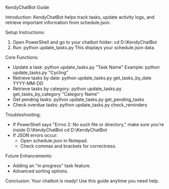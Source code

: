 KendyChatBot Guide

Introduction:
KendyChatBot helps track tasks, update activity logs, and retrieve important information from schedule.json.

Setup Instructions:
1. Open PowerShell and go to your chatbot folder:
   cd D:\KendyChatBot
2. Run:
   python update_tasks.py
   This displays your schedule.json data.

Core Functions:
- Update a task: python update_tasks.py "Task Name"
  Example: python update_tasks.py "Cycling"
- Retrieve tasks by date: python update_tasks.py get_tasks_by_date YYYY-MM-DD
- Retrieve tasks by category: python update_tasks.py get_tasks_by_category "Category Name"
- Get pending tasks: python update_tasks.py get_pending_tasks
- Check overdue tasks: python update_tasks.py check_reminders

Troubleshooting:
- If PowerShell says "Errno 2: No such file or directory," make sure you're inside D:\KendyChatBot
  cd D:\KendyChatBot
- If JSON errors occur:
  - Open schedule.json in Notepad.
  - Check commas and brackets for correctness.

Future Enhancements:
- Adding an "in progress" task feature.
- Advanced sorting options.

Conclusion:
Your chatbot is ready! Use this guide anytime you need help.
